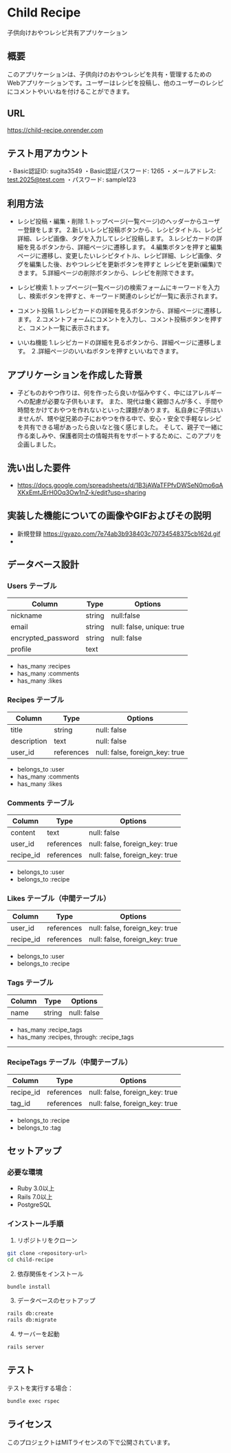 # Child Recipe

子供向けおやつレシピ共有アプリケーション

## 概要
このアプリケーションは、子供向けのおやつレシピを共有・管理するためのWebアプリケーションです。ユーザーはレシピを投稿し、他のユーザーのレシピにコメントやいいねを付けることができます。

## URL
https://child-recipe.onrender.com

## テスト用アカウント
・Basic認証ID: sugita3549
・Basic認証パスワード: 1265
・メールアドレス: test.2025@test.com
・パスワード: sample123

## 利用方法
- レシピ投稿・編集・削除
1.トップページ(一覧ページ)のヘッダーからユーザー登録をします。
2.新しいレシピ投稿ボタンから、レシピタイトル、レシピ詳細、レシピ画像、タグを入力してレシピ投稿します。
3.レシピカードの詳細を見るボタンから、詳細ページに遷移します。
4.編集ボタンを押すと編集ページに遷移し、変更したいレシピタイトル、レシピ詳細、レシピ画像、タグを編集した後、おやつレシピを更新ボタンを押すと
  レシピを更新(編集)できます。
5.詳細ページの削除ボタンから、レシピを削除できます。

- レシピ検索
1.トップページ(一覧ページ)の検索フォームにキーワードを入力し、検索ボタンを押すと、キーワード関連のレシピが一覧に表示されます。

- コメント投稿
1.レシピカードの詳細を見るボタンから、詳細ページに遷移します。
2.コメントフォームにコメントを入力し、コメント投稿ボタンを押すと、コメント一覧に表示されます。

- いいね機能
1.レシピカードの詳細を見るボタンから、詳細ページに遷移します。
２.詳細ページのいいねボタンを押すといいねできます。

## アプリケーションを作成した背景
- 子どものおやつ作りは、何を作ったら良いか悩みやすく、中にはアレルギーへの配慮が必要な子供もいます。
また、現代は働く親御さんが多く、手間や時間をかけておやつを作れないといった課題があります。
私自身に子供はいませんが、甥や従兄弟の子におやつを作る中で、安心・安全で手軽なレシピを共有できる場があったら良いなと強く感じました。
そして、親子で一緒に作る楽しみや、保護者同士の情報共有をサポートするために、このアプリを企画しました。

## 洗い出した要件
- https://docs.google.com/spreadsheets/d/1B3jAWaTFPfvDWSeN0mo6qAXKxEmtJErH0Oq3Ow1nZ-k/edit?usp=sharing

## 実装した機能についての画像やGIFおよびその説明
- 新規登録 https://gyazo.com/7e74ab3b938403c70734548375cb162d.gif
-
## データベース設計

### Users テーブル
| Column             | Type    | Options                  |
|--------------------|---------|--------------------------|
| nickname           | string  | null:false               |
| email              | string  | null: false, unique: true|
| encrypted_password | string  | null: false              |
| profile            | text    |                          |

- has_many :recipes  
- has_many :comments  
- has_many :likes  


### Recipes テーブル
| Column     | Type       | Options                        |
|------------|------------|--------------------------------|
| title      | string     | null: false                    |
| description| text       | null: false                    |
| user_id    | references | null: false, foreign_key: true |

- belongs_to :user  
- has_many :comments  
- has_many :likes  



### Comments テーブル
| Column   | Type       | Options                        |
|----------|------------|--------------------------------|
| content  | text       | null: false                    |
| user_id  | references | null: false, foreign_key: true |
| recipe_id| references | null: false, foreign_key: true |

- belongs_to :user  
- belongs_to :recipe  



### Likes テーブル（中間テーブル）
| Column   | Type       | Options                        |
|----------|------------|--------------------------------|
| user_id  | references | null: false, foreign_key: true |
| recipe_id| references | null: false, foreign_key: true |

- belongs_to :user  
- belongs_to :recipe  


### Tags テーブル
| Column     | Type   | Options     |
|------------|--------|-------------|
| name       | string | null: false |

- has_many :recipe_tags  
- has_many :recipes, through: :recipe_tags  

---

### RecipeTags テーブル（中間テーブル）
| Column    | Type       | Options                        |
|-----------|------------|--------------------------------|
| recipe_id | references | null: false, foreign_key: true |
| tag_id    | references | null: false, foreign_key: true |

- belongs_to :recipe  
- belongs_to :tag

## セットアップ

### 必要な環境
- Ruby 3.0以上
- Rails 7.0以上
- PostgreSQL

### インストール手順

1. リポジトリをクローン
```bash
git clone <repository-url>
cd child-recipe
```

2. 依存関係をインストール
```bash
bundle install
```

3. データベースのセットアップ
```bash
rails db:create
rails db:migrate
```

4. サーバーを起動
```bash
rails server
```

## テスト

テストを実行する場合：
```bash
bundle exec rspec
```

## ライセンス

このプロジェクトはMITライセンスの下で公開されています。  